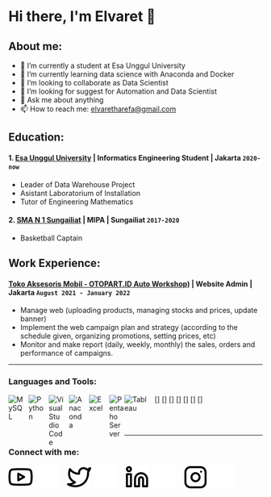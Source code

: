 # Hi there, I'm Elvaret 👋
## About me:
- 🔭 I’m currently a student at Esa Unggul University
- 🌱 I’m currently learning data science with Anaconda and Docker
- 👯 I’m looking to collaborate as Data Scientist
- 🤔 I’m looking for suggest for Automation and Data Scientist
- 💬 Ask me about anything
- 📫 How to reach me: elvaretharefa@gmail.com

## Education:

#### 1. [Esa Unggul University](https://www.esaunggul.ac.id/) |  Informatics Engineering Student | Jakarta `2020-now`
   - Leader of Data Warehouse Project
   - Asistant Laboratorium of Installation
   - Tutor of Engineering Mathematics
 #### 2. [SMA N 1 Sungailiat](https://sman1sungailiat.sch.id/) | MIPA | Sungailiat `2017-2020`
   - Basketball Captain

## Work Experience:
#### [Toko Aksesoris Mobil - OTOPART.ID Auto Workshop)](https://otopart.id/) | Website Admin | Jakarta `August 2021 - January 2022`
   - Manage web (uploading products, managing stocks and prices, update banner)
   - Implement the web campaign plan and strategy (according to the schedule given, organizing promotions, setting prices, etc)
   - Monitor and make report (daily, weekly, monthly) the sales, orders and performance of campaigns.
---

### Languages and Tools:

[<img align="left" alt="MySQL" width="30px" src="https://cdn.jsdelivr.net/gh/devicons/devicon/icons/mysql/mysql-original.svg" style="padding-right:10px;" />]
[<img align="left" alt="Python" width="30px" src="https://upload.wikimedia.org/wikipedia/commons/thumb/c/c3/Python-logo-notext.svg/110px-Python-logo-notext.svg.png?20100317150552" style="padding-right:10px;" />]
[<img align="left" alt="Visual Studio Code" width="30px" src="https://static-00.iconduck.com/assets.00/file-type-vscode-icon-512x508-376y62ux.png" style="padding-right:10px;" />]
[<img align="left" alt="Anaconda" width="30px" src="https://www.theofficialboard.com/img/twitterCompanyBigImages/96749.jpg" style="padding-right:10px;" />]
[<img align="left" alt="Excel" width="30px" src="https://is2-ssl.mzstatic.com/image/thumb/Purple126/v4/a8/fd/5a/a8fd5a84-c6f1-355f-3b9f-6e86598efaa3/XCEL.png/1200x630bb.png" style="padding-right:10px;" />]
[<img align="left" alt="Pentaho Server" width="30px" src="https://th.bing.com/th/id/R.4625c99a95facecdf09baa83e1d40c7c?rik=u%2boqlSuciFPl6g&riu=http%3a%2f%2fwww.tatvasoft.com%2fblog%2fwp-content%2fuploads%2f2016%2f07%2fpentaho-logo-200x200.png&ehk=vwZZalMJosxOa3icKBSU3tm5ps9INx3Ec7YAr%2bPgHCU%3d&risl=&pid=ImgRaw&r=0&sres=1&sresct=1" style="padding-right:0px;" />]
[<img align="left" alt="Tableau" width="50px" src="https://logos-world.net/wp-content/uploads/2021/10/Tableau-Symbol.png" style="padding-right:10px;" />]

<br />
<br />

---
### Connect with me:

[![website](./img/youtube-light.svg)](https://www.youtube.com/channel/UC22xix7qvwpYWnSQ5QEYtAQ#gh-light-mode-only)
[![website](./img/youtube-dark.svg)](https://www.youtube.com/channel/UC22xix7qvwpYWnSQ5QEYtAQ#gh-dark-mode-only)
&nbsp;&nbsp;
[![website](./img/twitter-light.svg)](https://twitter.com/vincentwwidyan#gh-light-mode-only)
[![website](./img/twitter-dark.svg)](https://twitter.com/vincentwwidyan#gh-dark-mode-only)
&nbsp;&nbsp;
[![website](./img/linkedin-light.svg)](https://www.linkedin.com/in/vincentwidyan#gh-light-mode-only)
[![website](./img/linkedin-dark.svg)](https://www.linkedin.com/in/vincentwidyan#gh-dark-mode-only)
&nbsp;&nbsp;
[![website](./img/instagram-light.svg)](https://instagram.com/vincentwwidyan#gh-light-mode-only)
[![website](./img/instagram-dark.svg)](https://instagram.com/vincentwwidyan#gh-dark-mode-only)




[webdev]: https://github.com/vincentwidyan/vincentwidyan
